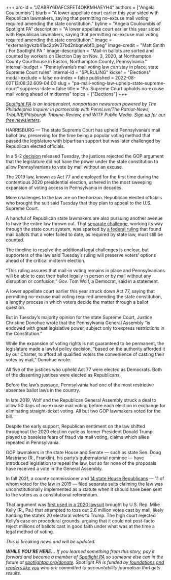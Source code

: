 +++
arc-id = "JZABRY6DAFCSFET4OKKMHAEYH4"
authors = ["Angela Couloumbis"]
blurb = "A lower appellate court earlier this year sided with Republican lawmakers, saying that permitting no-excuse mail voting required amending the state constitution."
byline = "Angela Couloumbis of Spotlight PA"
description = "A lower appellate court earlier this year sided with Republican lawmakers, saying that permitting no-excuse mail voting required amending the state constitution."
image = "external/gvkzb41ac2p9v37bd2nbqnwbf0.jpeg"
image-credit = "Matt Smith / For Spotlight PA "
image-description = "Mail-in ballots are sorted and counted by workers on Election Day on Nov. 3, 2020, at Northampton County Courthouse in Easton, Northampton County, Pennsylvania."
internal-budget = "Pennsylvania’s mail voting law can stay in place, state Supreme Court rules"
internal-id = "SPLRULING"
kicker = "Elections"
modal-exclude = false
no-index = false
published = 2022-08-02T13:08:32.609-04:00
slug = "pa-mail-voting-law-uphelp-state-supreme-court"
suppress-date = false
title = "Pa. Supreme Court upholds no-excuse mail voting ahead of midterms"
topics = ["Elections"]
+++

<a href="https://www.spotlightpa.org/"><i>Spotlight PA</i></a><i> is an independent, nonpartisan newsroom powered by The Philadelphia Inquirer in partnership with PennLive/The Patriot-News, TribLIVE/Pittsburgh Tribune-Review, and WITF Public Media. </i><a href="https://www.spotlightpa.org/newsletters"><i>Sign up for our free newsletters</i></a><i>.</i>

HARRISBURG — The state Supreme Court has upheld Pennsylvania’s mail ballot law, preserving for the time being a popular voting method that passed the legislature with bipartisan support but was later challenged by Republican elected officials.

In a 5-2 <a href="https://www.pacourts.us/assets/opinions/Supreme/out/J-18A-E-2022mo.pdf?cb=1">decision</a> released Tuesday, the justices rejected the GOP argument that the legislature did not have the power under the state constitution to allow Pennsylvanians to vote by mail without an excuse.

The 2019 law, known as Act 77 and employed for the first time during the contentious 2020 presidential election, ushered in the most sweeping expansion of voting access in Pennsylvania in decades.

<script src="https://www.spotlightpa.org/embed.js" async></script><div data-spl-embed-version="1" data-spl-src="https://www.spotlightpa.org/embeds/newsletter/"></div>

More challenges to the law are on the horizon. Republican elected officials who brought the suit said Tuesday that they plan to appeal to the U.S. Supreme Court.

A handful of Republican state lawmakers are also pursuing another avenue to have the entire law thrown out. That <a href="https://www.wesa.fm/politics-government/2022-07-23/voting-rights-lawyers-say-latest-pa-gop-mail-voting-challenge-is-fueling-the-big-lie">separate challenge</a>, working its way through the state court system, was sparked by <a href="https://www.nbcnews.com/politics/supreme-court/supreme-court-allows-counting-undated-mail-ballots-rcna32860">a federal ruling</a> that found mail ballots that a voter failed to date, as required by state law, must still be counted.

The timeline to resolve the additional legal challenges is unclear, but supporters of the law said Tuesday’s ruling will preserve voters’ options ahead of the critical midterm election.

“This ruling assures that mail-in voting remains in place and Pennsylvanians will be able to cast their ballot legally in person or by mail without any disruption or confusion,” Gov. Tom Wolf, a Democrat, said in a statement.

A lower appellate court earlier this year struck down Act 77, saying that permitting no-excuse mail voting required amending the state constitution, a lengthy process in which voters decide the matter through a ballot question.

But in Tuesday’s majority opinion for the state Supreme Court, Justice Christine Donohue wrote that the Pennsylvania General Assembly “is endowed with great legislative power, subject only to express restrictions in the Constitution.”

While the expansion of voting rights is not guaranteed to be permanent, the legislature made a lawful policy decision, “based on the authority afforded it by our Charter, to afford all qualified voters the convenience of casting their votes by mail,” Donohue wrote.

All five of the justices who upheld Act 77 were elected as Democrats. Both of the dissenting justices were elected as Republicans.

Before the law’s passage, Pennsylvania had one of the most restrictive absentee ballot laws in the country.

In late 2019, Wolf and the Republican General Assembly struck a deal to allow 50 days of no-excuse mail voting before each election in exchange for eliminating straight-ticket voting. All but two GOP lawmakers voted for the bill.

Despite the early support, Republican sentiment on the law shifted throughout the 2020 election cycle as former President Donald Trump played up baseless fears of fraud via mail voting, claims which allies repeated in Pennsylvania.

GOP lawmakers in the state House and Senate — such as state Sen. Doug Mastriano (R., Franklin), his party’s gubernatorial nominee — have introduced legislation to repeal the law, but so far none of the proposals have received a vote in the General Assembly.

<script src="https://www.spotlightpa.org/embed.js" async></script><div data-spl-embed-version="1" data-spl-src="https://www.spotlightpa.org/embeds/donate/"></div>

In fall 2021, a county commissioner and <a href="https://www.penncapital-star.com/blog/14-house-republicans-file-lawsuit-to-strike-down-pa-s-vote-by-mail-law-11-voted-for-it/">14 state House Republicans</a> — 11 of whom voted for the law in 2019 — filed separate suits claiming the law was unconstitutionally implemented as a statute when it should have been sent to the voters as a constitutional referendum.

That argument was <a href="https://apnews.com/article/election-2020-joe-biden-donald-trump-legislature-constitutions-702a2a6cde48d3f2947b9e375b4ea999">first used in a 2020 lawsuit</a> brought by U.S. Rep. Mike Kelly (R., Pa.) that attempted to toss out 2.6 million votes cast by mail, likely handing the state’s 20 electoral votes to Trump. The high court rejected Kelly’s case on procedural grounds, arguing that it could not post-facto reject millions of ballots cast in good faith under what was at the time a legal method of voting.

<i>This is breaking news and will be updated.</i>

<i><b>WHILE YOU’RE HERE...</b></i><i> If you learned something from this story, pay it forward and become a member of </i><a href="https://www.spotlightpa.org/"><i>Spotlight PA</i></a><i> so someone else can in the future at </i><a href="http://spotlightpa.org/donate"><i>spotlightpa.org/donate</i></a><i>. Spotlight PA is funded by</i><a href="https://www.spotlightpa.org/support"><i> foundations</i></a><i> </i><a href="https://www.spotlightpa.org/support"><i>and readers like you</i></a><i> who are committed to accountability journalism that gets results.</i>
